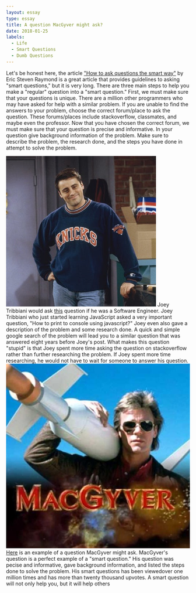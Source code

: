 ```yaml
---
layout: essay
type: essay
title: A question MacGyver might ask?
date: 2018-01-25
labels:
  - Life
  - Smart Questions
  - Dumb Questions
---
```


Let's be honest here, the article <a href="http://www.catb.org/esr/faqs/smart-questions.html">"How to ask questions the smart way"</a> by Eric Steven Raymond is a great article that provides guidelines to asking "smart questions," but it is very long. There are three main steps to help you make a "regular" question into a "smart question." First, we must make sure that your questions is unique. There are a million other programmers who may have asked for help with a similar problem. If you are unable to find the answers to your problem, choose the correct forum/place to ask the question. These forums/places include stackoverflow, classmates, and maybe even the professor. Now that you have chosen the correct forum, we must make sure that your question is precise and informative. In your question give background information of the problem. Make sure to describe the problem, the research done, and the steps you have done in attempt to solve the problem. 

<img class="ui small left circular floated image" src="../images/joey.jpg">
Joey Tribbiani would ask <a href="https://stackoverflow.com/questions/34733505/how-to-print-to-console-using-javascript">this</a> question if he was a Software Engineer. Joey Tribbiani who just started learning JavaScript asked a very important question, "How to print to console using javascript?" Joey even also gave a description of the problem and some research done. A quick and simple google search of the problem will lead you to a similar question that was answered eight years before Joey's post. What makes this question "stupid" is that Joey spent more time asking the question on stackoverflow rather than further researching the problem. If Joey spent more time researching, he would not have to wait for someone to answer his question. 

<img class="ui small left circular floated image" src="../images/MacGyver.jpg">
<a href="https://stackoverflow.com/questions/11227809/why-is-it-faster-to-process-a-sorted-array-than-an-unsorted-array">Here</a> is an example of a question MacGyver might ask. MacGyver's question is a perfect example of a "smart question." His question was pecise and informative, gave background information, and listed the steps done to solve the problem. His smart questions has been viewedover one million times and has more than twenty thousand upvotes. A smart question will not only help you, but it will help others
